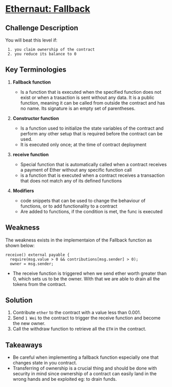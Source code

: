 # [Ethernaut: Fallback]([url](https://github.com/Prodigysec/Ethernaut/new/main/1.%20Fallback/README.md#Ethernaut:%20Fallback))

## Challenge Description
You will beat this level if:

	 1. you claim ownership of the contract
	 2. you reduce its balance to 0

## Key Terminologies
1. **Fallback function**
    - Is a function that is executed when the specified function does not exist or when a trasaction is sent without any data. It is a public function, meaning it can be called from outside the contract and has no name. Its signature is an empty set of parentheses.

2. **Constructor function**
    - Is a function  used to initialize the state variables of the contract and perform any other setup that is required before the contract can be used.
    - It is executed only once; at the time of contract deployment


3. **receive function**
    - Special function that is automatically called when a contract receives a payment of Ether without any specific function call
    - is a function that is executed when a contract receives a transaction that does not match any of its defined functions
   
        
4. **Modifiers**
    - code snippets that can be used to change the behaviour of functions, or to add functionality to a contract
    - Are added to functions, if the condition is met, the func is executed
    
## Weakness
The weakness exists in the implementaion of the Fallback function as shown below:
  ```
  receive() external payable {
    require(msg.value > 0 && contributions[msg.sender] > 0);
    owner = msg.sender;
  ```
  - The receive function is triggered when we send ether worth greater than 0, which sets us to be the owner. With that we are able to drain all the tokens from the contract.

## Solution
1. Contribute `ether` to the contract with a value less than 0.001.
2. Send  `1 Wei` to the contract to trigger the receive function and become the new owner.
3. Call the withdraw function to retrieve all the `ETH` in the contract.

## Takeaways
+ Be careful when implementing a fallback function especially one that changes state in you contract.
+ Transferring of ownership is a crucial thing and should be done with security in mind since ownership of a contract can easily land in the wrong hands and be exploited eg: to drain funds.

